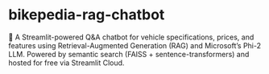 # bikepedia-rag-chatbot
🚗 A Streamlit-powered Q&amp;A chatbot for vehicle specifications, prices, and features using Retrieval-Augmented Generation (RAG) and Microsoft’s Phi-2 LLM. Powered by semantic search (FAISS + sentence-transformers) and hosted for free via Streamlit Cloud.
